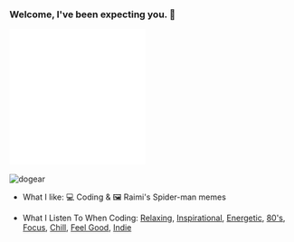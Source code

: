 ### Welcome, I've been expecting you. 👋
![](./image.svg)

![dogear](https://user-images.githubusercontent.com/11577850/129963977-5b020500-5530-462c-a3d8-9dd3eab36642.gif)

- What I like: 💻 Coding & 🖼️ Raimi's Spider-man memes

- What I Listen To When Coding: [Relaxing](https://youtu.be/ft-j9VL84TQ), [Inspirational](https://youtu.be/nL8hVXSDmNM), [Energetic](https://youtu.be/BPs0kpB0tuY), [80's](https://youtu.be/lpvT-Fciu-4), [Focus](https://youtu.be/czTksCF6X8Y), [Chill](https://youtu.be/0oxt-WtC6Oc), [Feel Good](https://youtu.be/Z0NlmumRuVE), [Indie](https://youtu.be/dQw4w9WgXcQ)

<!--
**NawalJAhmed/NawalJAhmed** is a ✨ _special_ ✨ repository because its `README.md` (this file) appears on your GitHub profile.

Here are some ideas to get you started:

- 🔭 I’m currently working on ...
- 🌱 I’m currently learning ...
- 👯 I’m looking to collaborate on ...
- 🤔 I’m looking for help with ...
- 💬 Ask me about ...
- 📫 How to reach me: ...
- 😄 Pronouns: ...
- ⚡ Fun fact: ...
-->
